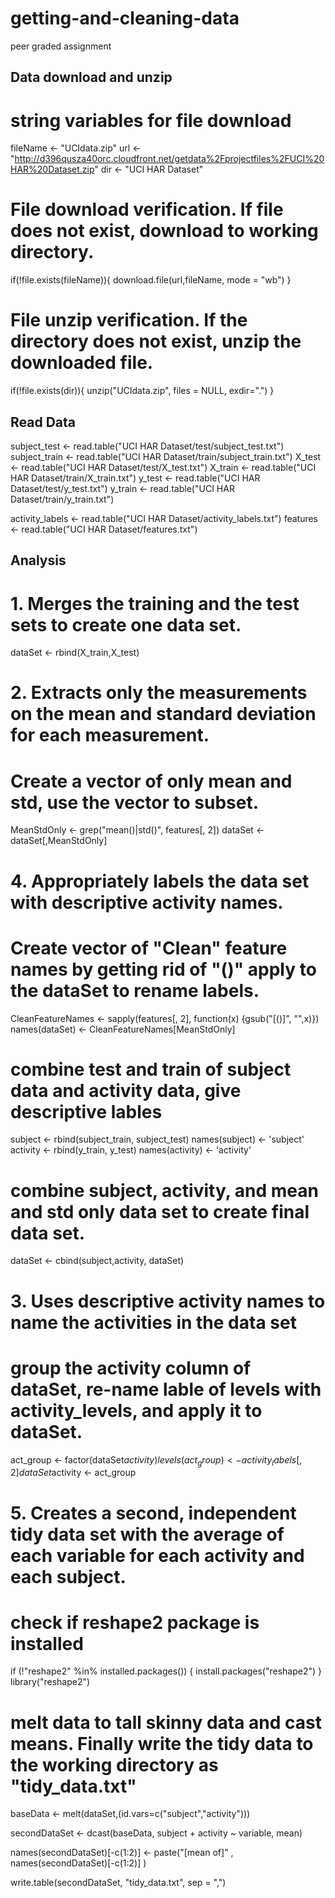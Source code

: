 # getting-and-cleaning-data
peer graded assignment
## Data download and unzip 

# string variables for file download
fileName <- "UCIdata.zip"
url <- "http://d396qusza40orc.cloudfront.net/getdata%2Fprojectfiles%2FUCI%20HAR%20Dataset.zip"
dir <- "UCI HAR Dataset"

# File download verification. If file does not exist, download to working directory.
if(!file.exists(fileName)){
  download.file(url,fileName, mode = "wb") 
}

# File unzip verification. If the directory does not exist, unzip the downloaded file.
if(!file.exists(dir)){
  unzip("UCIdata.zip", files = NULL, exdir=".")
}


## Read Data
subject_test <- read.table("UCI HAR Dataset/test/subject_test.txt")
subject_train <- read.table("UCI HAR Dataset/train/subject_train.txt")
X_test <- read.table("UCI HAR Dataset/test/X_test.txt")
X_train <- read.table("UCI HAR Dataset/train/X_train.txt")
y_test <- read.table("UCI HAR Dataset/test/y_test.txt")
y_train <- read.table("UCI HAR Dataset/train/y_train.txt")

activity_labels <- read.table("UCI HAR Dataset/activity_labels.txt")
features <- read.table("UCI HAR Dataset/features.txt")  

## Analysis
# 1. Merges the training and the test sets to create one data set.
dataSet <- rbind(X_train,X_test)

# 2. Extracts only the measurements on the mean and standard deviation for each measurement. 
# Create a vector of only mean and std, use the vector to subset.
MeanStdOnly <- grep("mean()|std()", features[, 2]) 
dataSet <- dataSet[,MeanStdOnly]


# 4. Appropriately labels the data set with descriptive activity names.
# Create vector of "Clean" feature names by getting rid of "()" apply to the dataSet to rename labels.
CleanFeatureNames <- sapply(features[, 2], function(x) {gsub("[()]", "",x)})
names(dataSet) <- CleanFeatureNames[MeanStdOnly]

# combine test and train of subject data and activity data, give descriptive lables
subject <- rbind(subject_train, subject_test)
names(subject) <- 'subject'
activity <- rbind(y_train, y_test)
names(activity) <- 'activity'

# combine subject, activity, and mean and std only data set to create final data set.
dataSet <- cbind(subject,activity, dataSet)


# 3. Uses descriptive activity names to name the activities in the data set
# group the activity column of dataSet, re-name lable of levels with activity_levels, and apply it to dataSet.
act_group <- factor(dataSet$activity)
levels(act_group) <- activity_labels[,2]
dataSet$activity <- act_group


# 5. Creates a second, independent tidy data set with the average of each variable for each activity and each subject. 

# check if reshape2 package is installed
if (!"reshape2" %in% installed.packages()) {
  install.packages("reshape2")
}
library("reshape2")

# melt data to tall skinny data and cast means. Finally write the tidy data to the working directory as "tidy_data.txt"
baseData <- melt(dataSet,(id.vars=c("subject","activity")))

secondDataSet <- dcast(baseData, subject + activity ~ variable, mean)

names(secondDataSet)[-c(1:2)] <- paste("[mean of]" , names(secondDataSet)[-c(1:2)] )

write.table(secondDataSet, "tidy_data.txt", sep = ",")

